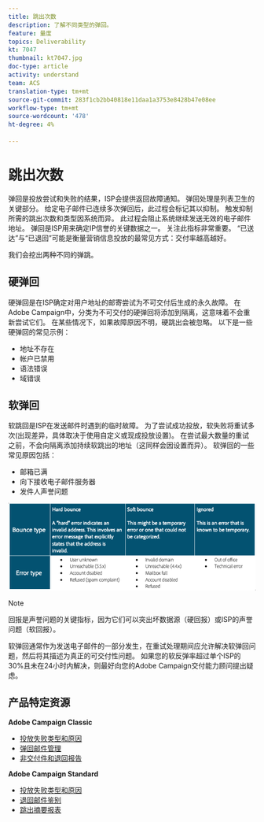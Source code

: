 ```yaml
---
title: 跳出次数
description: 了解不同类型的弹回。
feature: 量度
topics: Deliverability
kt: 7047
thumbnail: kt7047.jpg
doc-type: article
activity: understand
team: ACS
translation-type: tm+mt
source-git-commit: 283f1cb2bb40818e11daa1a3753e8428b47e08ee
workflow-type: tm+mt
source-wordcount: '478'
ht-degree: 4%

---
```



# 跳出次数

弹回是投放尝试和失败的结果，ISP会提供返回故障通知。 弹回处理是列表卫生的关键部分。 给定电子邮件已连续多次弹回后，此过程会标记其以抑制。 触发抑制所需的跳出次数和类型因系统而异。 此过程会阻止系统继续发送无效的电子邮件地址。 弹回是ISP用来确定IP信誉的关键数据之一。 关注此指标非常重要。 “已送达”与“已退回”可能是衡量营销信息投放的最常见方式：交付率越高越好。

我们会挖出两种不同的弹跳。

## 硬弹回

硬弹回是在ISP确定对用户地址的邮寄尝试为不可交付后生成的永久故障。 在Adobe Campaign中，分类为不可交付的硬弹回将添加到隔离，这意味着不会重新尝试它们。 在某些情况下，如果故障原因不明，硬跳出会被忽略。
以下是一些硬弹回的常见示例：

* 地址不存在
* 帐户已禁用
* 语法错误
* 域错误

## 软弹回

软跳回是ISP在发送邮件时遇到的临时故障。 为了尝试成功投放，软失败将重试多次(出现差异，具体取决于使用自定义或现成投放设置)。 在尝试最大数量的重试之前，不会向隔离添加持续软跳出的地址（这同样会因设置而异）。 软弹回的一些常见原因包括：

* 邮箱已满
* 向下接收电子邮件服务器
* 发件人声誉问题

![跳出类型](../assets/bounce-types.png)

>[!NOTE]
>
>回报是声誉问题的关键指标，因为它们可以突出坏数据源（硬回报）或ISP的声誉问题（软回报）。
>
>软弹回通常作为发送电子邮件的一部分发生，在重试处理期间应允许解决软弹回问题，然后将其描述为真正的可交付性问题。 如果您的软反弹率超过单个ISP的30%且未在24小时内解决，则最好向您的Adobe Campaign交付能力顾问提出疑虑。

## 产品特定资源

**Adobe Campaign Classic**

* [投放失败类型和原因](https://experienceleague.adobe.com/docs/campaign-classic/using/sending-messages/monitoring-deliveries/understanding-delivery-failures.html#delivery-failure-types-and-reasons)
* [弹回邮件管理](https://experienceleague.adobe.com/docs/campaign-classic/using/sending-messages/monitoring-deliveries/understanding-delivery-failures.html#bounce-mail-management)
* [非交付件和退回报告](https://experienceleague.adobe.com/docs/campaign-classic/using/reporting/reports-on-deliveries/global-reports.html#non-deliverables-and-bounces)

**Adobe Campaign Standard**

* [投放失败类型和原因](https://experienceleague.adobe.com/docs/campaign-standard/using/testing-and-sending/monitoring-messages/understanding-delivery-failures.html#delivery-failure-types-and-reasons)
* [退回邮件鉴别](https://experienceleague.adobe.com/docs/campaign-standard/using/testing-and-sending/monitoring-messages/understanding-delivery-failures.html#bounce-mail-qualification)
* [跳出摘要报表](https://experienceleague.adobe.com/docs/campaign-standard/using/reporting/list-of-reports/bounce-summary.html?lang=en#reporting)
